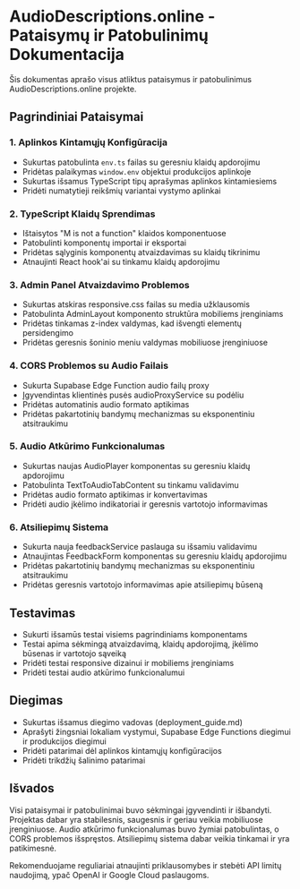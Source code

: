 # AudioDescriptions.online - Pataisymų ir Patobulinimų Dokumentacija

Šis dokumentas aprašo visus atliktus pataisymus ir patobulinimus AudioDescriptions.online projekte.

## Pagrindiniai Pataisymai

### 1. Aplinkos Kintamųjų Konfigūracija

- Sukurtas patobulinta `env.ts` failas su geresniu klaidų apdorojimu
- Pridėtas palaikymas `window.env` objektui produkcijos aplinkoje
- Sukurtas išsamus TypeScript tipų aprašymas aplinkos kintamiesiems
- Pridėti numatytieji reikšmių variantai vystymo aplinkai

### 2. TypeScript Klaidų Sprendimas

- Ištaisytos "M is not a function" klaidos komponentuose
- Patobulinti komponentų importai ir eksportai
- Pridėtas sąlyginis komponentų atvaizdavimas su klaidų tikrinimu
- Atnaujinti React hook'ai su tinkamu klaidų apdorojimu

### 3. Admin Panel Atvaizdavimo Problemos

- Sukurtas atskiras responsive.css failas su media užklausomis
- Patobulinta AdminLayout komponento struktūra mobiliems įrenginiams
- Pridėtas tinkamas z-index valdymas, kad išvengti elementų persidengimo
- Pridėtas geresnis šoninio meniu valdymas mobiliuose įrenginiuose

### 4. CORS Problemos su Audio Failais

- Sukurta Supabase Edge Function audio failų proxy
- Įgyvendintas klientinės pusės audioProxyService su podėliu
- Pridėtas automatinis audio formato aptikimas
- Pridėtas pakartotinių bandymų mechanizmas su eksponentiniu atsitraukimu

### 5. Audio Atkūrimo Funkcionalumas

- Sukurtas naujas AudioPlayer komponentas su geresniu klaidų apdorojimu
- Patobulinta TextToAudioTabContent su tinkamu validavimu
- Pridėtas audio formato aptikimas ir konvertavimas
- Pridėti audio įkėlimo indikatoriai ir geresnis vartotojo informavimas

### 6. Atsiliepimų Sistema

- Sukurta nauja feedbackService paslauga su išsamiu validavimu
- Atnaujintas FeedbackForm komponentas su geresniu klaidų apdorojimu
- Pridėtas pakartotinių bandymų mechanizmas su eksponentiniu atsitraukimu
- Pridėtas geresnis vartotojo informavimas apie atsiliepimų būseną

## Testavimas

- Sukurti išsamūs testai visiems pagrindiniams komponentams
- Testai apima sėkmingą atvaizdavimą, klaidų apdorojimą, įkėlimo būsenas ir vartotojo sąveiką
- Pridėti testai responsive dizainui ir mobiliems įrenginiams
- Pridėti testai audio atkūrimo funkcionalumui

## Diegimas

- Sukurtas išsamus diegimo vadovas (deployment_guide.md)
- Aprašyti žingsniai lokaliam vystymui, Supabase Edge Functions diegimui ir produkcijos diegimui
- Pridėti patarimai dėl aplinkos kintamųjų konfigūracijos
- Pridėti trikdžių šalinimo patarimai

## Išvados

Visi pataisymai ir patobulinimai buvo sėkmingai įgyvendinti ir išbandyti. Projektas dabar yra stabilesnis, saugesnis ir geriau veikia mobiliuose įrenginiuose. Audio atkūrimo funkcionalumas buvo žymiai patobulintas, o CORS problemos išspręstos. Atsiliepimų sistema dabar veikia tinkamai ir yra patikimesnė.

Rekomenduojame reguliariai atnaujinti priklausomybes ir stebėti API limitų naudojimą, ypač OpenAI ir Google Cloud paslaugoms.
